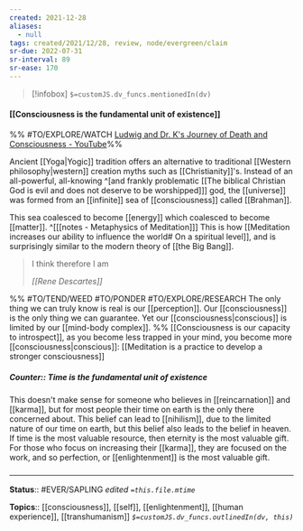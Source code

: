 ```yaml
---
created: 2021-12-28 
aliases:
  - null
tags: created/2021/12/28, review, node/evergreen/claim
sr-due: 2022-07-31
sr-interval: 89
sr-ease: 170
---
```

> [!infobox]
`$=customJS.dv_funcs.mentionedIn(dv)`

#### [[Consciousness is the fundamental unit of existence]] 

%% #TO/EXPLORE/WATCH  [Ludwig and Dr. K's Journey of Death and Consciousness - YouTube](https://youtu.be/CHzOedHm_kM?t=4336)%%

Ancient [[Yoga|Yogic]] tradition offers an alternative to traditional [[Western philosophy|western]] creation myths such as [[Christianity]]'s. Instead of an all-powerful, all-knowing 
^[and frankly problematic [[The biblical Christian God is evil and does not deserve to be worshipped]]]
god,
the [[universe]] was formed from an [[infinite]] sea of [[consciousness]] called [[Brahman]].

This sea coalesced to become [[energy]] which coalesced to become [[matter]].
^[[[notes - Metaphysics of Meditation]]]
This is how [[Meditation increases our ability to influence the world# On a spiritual level]],
and is surprisingly similar to the modern theory of [[the Big Bang]].

> I think therefore I am
>
> <cite>[[Rene Descartes]]</cite>

%% 
#TO/TEND/WEED #TO/PONDER #TO/EXPLORE/RESEARCH The only thing we can truly know is real is our [[perception]]. Our [[consciousness]] is the only thing we can guarantee. Yet our [[consciousness|conscious]] is limited by our [[mind-body complex]].
%%
[[Consciousness is our capacity to introspect]],
as you become less trapped in your mind, you become more [[consciousness|conscious]]:
[[Meditation is a practice to develop a stronger consciousness]]

##### Counter:: Time is the fundamental unit of existence

This doesn't make sense for someone who believes in [[reincarnation]] and [[karma]], but for most people their time on earth is the only there concerned about. This belief can lead to [[nihilism]], due to the limited nature of our time on earth, but this belief also leads to the belief in heaven. If time is the most valuable resource, then eternity is the most valuable gift. 
For those who focus on increasing their [[karma]], they are focused on the work, and so perfection, or [[enlightenment]] is the most valuable gift.

### <hr class="footnote"/>

**Status**:: #EVER/SAPLING 
*edited `=this.file.mtime`*

**Topics**:: [[consciousness]], [[self]], [[enlightenment]], [[human experience]], [[transhumanism]]
*`$=customJS.dv_funcs.outlinedIn(dv, this)`*
